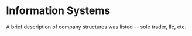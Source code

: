 # Information Systems

A brief description of company structures was listed -- sole trader, llc, etc.
